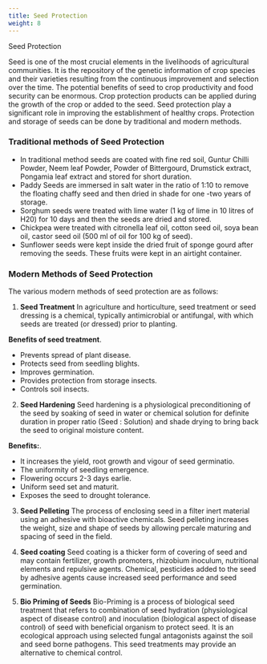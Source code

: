 ```yaml
---
title: Seed Protection
weight: 8
---
```


Seed Protection

Seed is one of the most crucial elements in the livelihoods of agricultural communities. It is the repository of the genetic information of crop species and their varieties resulting from the continuous improvement and selection over the time. The potential benefits of seed to crop productivity and food security can be enormous. Crop protection products can be applied during the growth of the crop or added to the seed. Seed protection play a significant role in improving the establishment of healthy crops. Protection and storage of seeds can be done by traditional and modern methods.

### Traditional methods of Seed Protection

- In traditional method seeds are coated with fine red soil, Guntur Chilli Powder, Neem leaf Powder, Powder of Bittergourd, Drumstick extract, Pongamia leaf extract and stored for short duration.
- Paddy Seeds are immersed in salt water in the ratio of 1:10 to remove the floating chaffy seed and then dried in shade for one -two years of storage.
- Sorghum seeds were treated with lime water (1 kg of lime in 10 litres of H20) for 10 days and then the seeds are dried and stored.
- Chickpea were treated with citronella leaf oil, cotton seed oil, soya bean oil, castor seed oil (500 ml of oil for 100 kg of seed).
- Sunflower seeds were kept inside the dried fruit of sponge gourd after removing the seeds. These fruits were kept in an airtight container.

### Modern Methods of Seed Protection
The various modern methods of seed protection are as follows:

1. **Seed Treatment** 
In agriculture and horticulture, seed treatment or seed dressing is a chemical, typically antimicrobial or antifungal, with which seeds are treated (or dressed) prior to planting.

**Benefits of seed treatment**. 
- Prevents spread of plant disease. 
- Protects seed from seedling blights. 
- Improves germination. 
- Provides protection from storage insects. 
- Controls soil insects.

2. **Seed Hardening** 
Seed hardening is a physiological preconditioning of the seed by soaking of seed in water or chemical solution for definite duration in proper ratio (Seed : Solution) and shade drying to bring back the seed to original moisture content.

**Benefits:**. 
- It increases the yield, root growth and vigour of seed germinatio. 
- The uniformity of seedling emergence. 
- Flowering occurs 2-3 days earlie. 
- Uniform seed set and maturit. 
- Exposes the seed to drought tolerance.

3. **Seed Pelleting** 
The process of enclosing seed in a filter inert material using an adhesive with bioactive chemicals. Seed pelleting increases the weight, size and shape of seeds by allowing percale maturing and spacing of seed in the field.

4. **Seed coating** 
Seed coating is a thicker form of covering of seed and may contain fertilizer, growth promoters, rhizobium inoculum, nutritional elements and repulsive agents. Chemical, pesticides added to the seed by adhesive agents cause increased seed performance and seed germination.

5. **Bio Priming of Seeds** 
Bio-Priming is a process of biological seed treatment that refers to combination of seed hydration (physiological aspect of disease control) and inoculation (biological aspect of disease control) of seed with beneficial organism to protect seed. It is an ecological approach using selected fungal antagonists against the soil and seed borne pathogens. This seed treatments may provide an alternative to chemical control.

